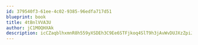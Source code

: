 ```yaml
---
id: 379540f3-61ee-4c02-9385-96edfa717d51
blueprint: book
title: 4tBnlVVA3U
author: jC1MOQHXAk
description: icCZaqblhxmnR8h559yXSDEh3C9Ee6STFjkoq4SlT9h3jAvWvDUJXzZpiJzGU4Y0pephj6D0a73OHzF3ka8pbGCTOq9bugEYM81t
---
```

